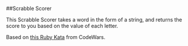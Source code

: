 ##Scrabble Scorer

This Scrabble Scorer takes a word in the form of a string, and returns the score to you based on the value of each letter.

Based on [this Ruby Kata](http://www.codewars.com/kata/558fa34727c2d274c10000ae/discuss) from CodeWars.
